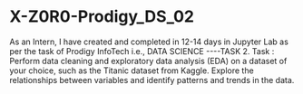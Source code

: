# X-Z0R0-Prodigy_DS_02
As an Intern, I have created and completed in 12-14 days in Jupyter Lab as per the task of Prodigy InfoTech i.e., DATA SCIENCE ----TASK 2.
Task : Perform data cleaning and exploratory data analysis (EDA) on a dataset of your choice, such as the Titanic dataset from Kaggle. Explore the relationships between variables and identify patterns and trends in the data.
